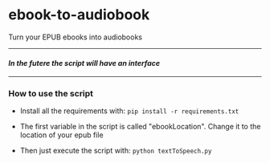 # ebook-to-audiobook
Turn your EPUB ebooks into audiobooks

---

#### *In the futere the script will have an interface*

---
### How to use the script
- Install all the requirements with:
```pip install -r requirements.txt```

- The first variable in the script is called "ebookLocation". Change it to the location of your epub file

- Then just execute the script with:
```python textToSpeech.py```
